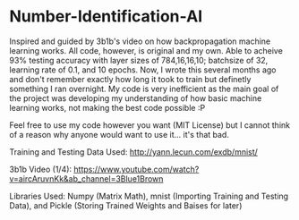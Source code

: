 # Number-Identification-AI
Inspired and guided by 3b1b's video on how backpropagation machine learning works. All code, however, is original and my own. Able to acheive 93% testing accuracy with layer sizes of 784,16,16,10; batchsize of 32, learning rate of 0.1, and 10 epochs. Now, I wrote this several months ago and don't remember exactly how long it took to train but definetly something I ran overnight. My code is very inefficient as the main goal of the project was developing my understanding of how basic machine learning works, not making the best code possible :P

Feel free to use my code however you want (MIT License) but I cannot think of a reason why anyone would want to use it... it's that bad.


Training and Testing Data Used: http://yann.lecun.com/exdb/mnist/

3b1b Video (1/4): https://www.youtube.com/watch?v=aircAruvnKk&ab_channel=3Blue1Brown

Libraries Used: Numpy (Matrix Math), mnist (Importing Training and Testing Data), and Pickle (Storing Trained Weights and Baises for later)




